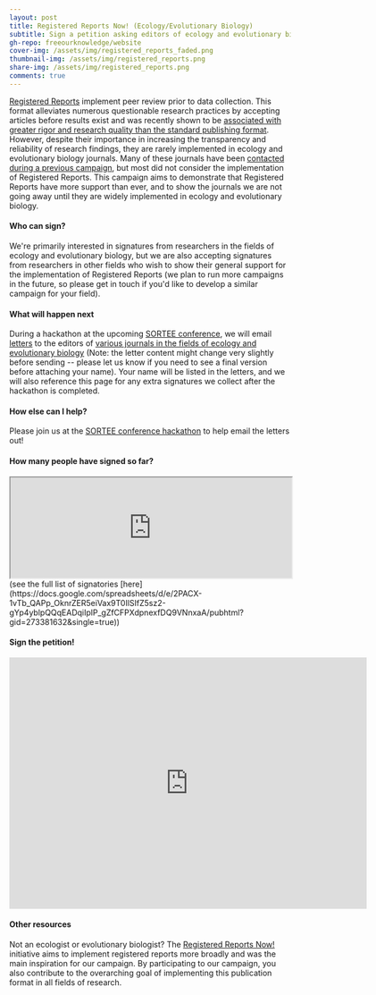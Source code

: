 ```yaml
---
layout: post
title: Registered Reports Now! (Ecology/Evolutionary Biology)
subtitle: Sign a petition asking editors of ecology and evolutionary biology journals to adopt the Registered Reports format
gh-repo: freeourknowledge/website
cover-img: /assets/img/registered_reports_faded.png
thumbnail-img: /assets/img/registered_reports.png
share-img: /assets/img/registered_reports.png
comments: true
---
```


[Registered Reports](https://www.cos.io/initiatives/registered-reports) implement peer review prior to data collection. This format alleviates numerous questionable research practices by accepting articles before results exist and was recently shown to be [associated with greater rigor and research quality than the standard publishing format](https://doi.org/10.1038/s41562-021-01142-4). However, despite their importance in increasing the transparency and reliability of research findings, they are rarely implemented in ecology and evolutionary biology journals. Many of these journals have been [contacted during a previous campaign](https://hsfraser.wordpress.com/registered-report-petition/), but most did not consider the implementation of Registered Reports. This campaign aims to demonstrate that Registered Reports have more support than ever, and to show the journals we are not going away until they are widely implemented in ecology and evolutionary biology. 

#### Who can sign?
We're primarily interested in signatures from researchers in the fields of ecology and evolutionary biology, but we are also accepting signatures from researchers in other fields who wish to show their general support for the implementation of Registered Reports (we plan to run more campaigns in the future, so please get in touch if you'd like to develop a similar campaign for your field).

#### What will happen next
During a hackathon at the upcoming [SORTEE conference](https://www.sortee.org/events/), we will email [letters](https://unsw-my.sharepoint.com/:w:/g/personal/z5288536_ad_unsw_edu_au/EWub6kuVB-pHpxJ88VKU0DkBxxj8HfEl63yKnYHykG0Zhg?e=qFx0vgand) to the editors of [various journals in the fields of ecology and evolutionary biology](https://docs.google.com/spreadsheets/d/10jxNH0g3SKqTSjO0UfKMAxZsJAxhRrzBl9u5zfqVltQ/edit?usp=sharing) (Note: the letter content might change very slightly before sending -- please let us know if you need to see a final version before attaching your name). Your name will be listed in the letters, and we will also reference this page for any extra signatures we collect after the hackathon is completed. 

#### How else can I help?
Please join us at the [SORTEE conference hackathon](https://www.sortee.org/events/) to help email the letters out!

#### How many people have signed so far?
<iframe width='100%' height='180' src="https://docs.google.com/spreadsheets/d/e/2PACX-1vTb_QAPp_OknrZER5eiVax9T0IlSIfZ5sz2-gYp4yblpQQqEADqiIplP_gZfCFPXdpnexfDQ9VNnxaA/pubhtml?gid=418682928&amp;single=true&amp;widget=true&amp;headers=false"></iframe>
(see the full list of signatories [here](https://docs.google.com/spreadsheets/d/e/2PACX-1vTb_QAPp_OknrZER5eiVax9T0IlSIfZ5sz2-gYp4yblpQQqEADqiIplP_gZfCFPXdpnexfDQ9VNnxaA/pubhtml?gid=273381632&single=true))

#### Sign the petition!
<iframe src="https://docs.google.com/forms/d/e/1FAIpQLScZWSjdydBjZsf2kv15RYrZeWpzUhFqUoH_YNLiGaJMcxykow/viewform?embedded=true" width="640" height="450" frameborder="0" marginheight="0" marginwidth="0">Loading…</iframe>

#### Other resources
Not an ecologist or evolutionary biologist? The [Registered Reports Now!](https://osf.io/3wct2/) initiative aims to implement registered reports more broadly and was the main inspiration for our campaign. By participating to our campaign, you also contribute to the overarching goal of implementing this publication format in all fields of research. 
